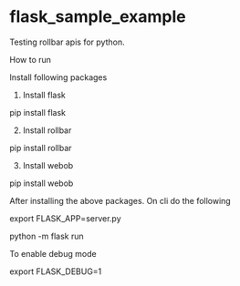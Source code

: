 # flask_sample_example
Testing rollbar apis for python.

How to run

Install following packages
1. Install flask

pip install flask

2. Install rollbar

pip install rollbar

3. Install webob

pip install webob

After installing the above packages. On cli do the following 

export FLASK_APP=server.py

python -m flask run

To enable debug mode

export FLASK_DEBUG=1
